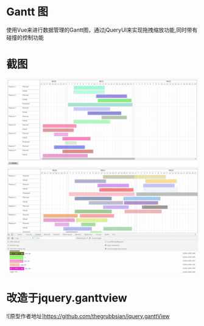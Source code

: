 # Gantt 图
使用Vue来进行数据管理的Gantt图，通过jQueryUI来实现拖拽缩放功能,同时带有碰撞的控制功能
# 截图

![home_page](https://raw.githubusercontent.com/w1301625107/Gantt-chart/master/screenshots/01.png)
![home_page](https://raw.githubusercontent.com/w1301625107/Gantt-chart/master/screenshots/02.png)
# 改造于jquery.ganttview
![原型作者地址]https://github.com/thegrubbsian/jquery.ganttView
